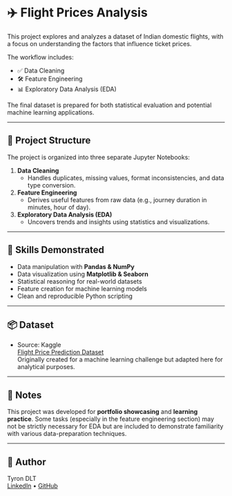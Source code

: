 # ✈️ Flight Prices Analysis

This project explores and analyzes a dataset of Indian domestic flights, with a focus on understanding the factors that influence ticket prices.

The workflow includes:
- ✅ Data Cleaning
- 🛠️ Feature Engineering
- 📊 Exploratory Data Analysis (EDA)

The final dataset is prepared for both statistical evaluation and potential machine learning applications.

---

## 📁 Project Structure

The project is organized into three separate Jupyter Notebooks:

1. **Data Cleaning**  
   - Handles duplicates, missing values, format inconsistencies, and data type conversion.
2. **Feature Engineering**  
   - Derives useful features from raw data (e.g., journey duration in minutes, hour of day).
3. **Exploratory Data Analysis (EDA)**  
   - Uncovers trends and insights using statistics and visualizations.

---

## 🧠 Skills Demonstrated

- Data manipulation with **Pandas & NumPy**
- Data visualization using **Matplotlib & Seaborn**
- Statistical reasoning for real-world datasets
- Feature creation for machine learning models
- Clean and reproducible Python scripting

---

## 📦 Dataset

- Source: Kaggle  
  [Flight Price Prediction Dataset](https://www.kaggle.com/datasets/shubhambathwal/flight-price-prediction)  
  Originally created for a machine learning challenge but adapted here for analytical purposes.

---

## 📌 Notes

This project was developed for **portfolio showcasing** and **learning practice**. Some tasks (especially in the feature engineering section) may not be strictly necessary for EDA but are included to demonstrate familiarity with various data-preparation techniques.

---

## 🚀 Author

Tyron DLT  
[LinkedIn](https://www.linkedin.com/in/your-profile) • [GitHub](https://github.com/tyron-patterns)
